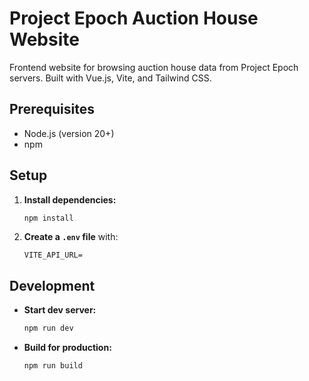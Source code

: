 # Project Epoch Auction House Website

Frontend website for browsing auction house data from Project Epoch servers. Built with Vue.js, Vite, and Tailwind CSS.

## Prerequisites

- Node.js (version 20+)
- npm

## Setup

1. **Install dependencies:**

   ```bash
   npm install
   ```

2. **Create a `.env` file** with:
   ```env
   VITE_API_URL=
   ```

## Development

- **Start dev server:**

  ```bash
  npm run dev
  ```

- **Build for production:**
  ```bash
  npm run build
  ```